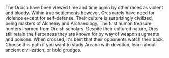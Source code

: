 The Orcish have been viewed time and time again by other races as violent and bloody. Within true settlements however, Orcs rarely have need for violence except for self-defense. Their culture is surprisingly civilized, being masters of Alchemy and Archaeology. The first human treasure hunters learned from Orcish scholars. Despite their cultured nature, Orcs still retain the fierceness they are known for by way of weapon augments and poisons. When crossed, it's best that their opponents watch their back. Choose this path if you want to study Arcana with devotion, learn about ancient civilization, or hold grudges.
